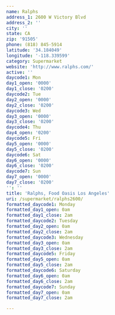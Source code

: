 ```yaml
---
name: Ralphs
address_1: 2600 W Victory Blvd
address_2: ''
city: ''
state: CA
zip: '91505'
phone: (818) 845-5914
latitude: '34.184049'
longitude: '-118.339599'
category: Supermarket
website: 'http://www.ralphs.com/'
active: ''
daycode1: Mon
day1_open: '0000'
day1_close: '0200'
daycode2: Tue
day2_open: '0000'
day2_close: '0200'
daycode3: Wed
day3_open: '0000'
day3_close: '0200'
daycode4: Thu
day4_open: '0200'
daycode5: Fri
day5_open: '0000'
day5_close: '0200'
daycode6: Sat
day6_open: '0000'
day6_close: '0200'
daycode7: Sun
day7_open: '0000'
day7_close: '0200'
'': ''
title: 'Ralphs, Food Oasis Los Angeles'
uri: /supermarket/ralphs2600/
formatted_daycode1: Monday
formatted_day1_open: 0am
formatted_day1_close: 2am
formatted_daycode2: Tuesday
formatted_day2_open: 0am
formatted_day2_close: 2am
formatted_daycode3: Wednesday
formatted_day3_open: 0am
formatted_day3_close: 2am
formatted_daycode5: Friday
formatted_day5_open: 0am
formatted_day5_close: 2am
formatted_daycode6: Saturday
formatted_day6_open: 0am
formatted_day6_close: 2am
formatted_daycode7: Sunday
formatted_day7_open: 0am
formatted_day7_close: 2am

---
```

